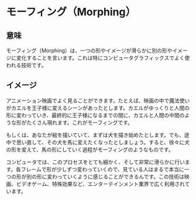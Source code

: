 # モーフィング（Morphing）
## 意味
モーフィング（Morphing）は、一つの形やイメージが滑らかに別の形やイメージに変化することを言います。これは特にコンピュータグラフィックスでよく使われる技術です。

## イメージ
アニメーション映画でよく見ることができます。たとえば、映画の中で魔法使いがカエルを王子様に変えるシーンがあったとします。カエルがゆっくりと人間の形に変わっていき、最終的に王子様になるまでの間に、カエルと人間の中間のような形がたくさん現れます。これがモーフィングです。

もしくは、あなたが絵を描いていて、まずは犬を描き始めたとします。でも、途中で思い直して、その犬を馬に変えたくなったとしましょう。すると、徐々に犬の形を変えて、馬の形にしていく過程がモーフィングのようなものです。

コンピュータでは、このプロセスをとても細かく、そして非常に滑らかに行います。各フレームで形が少しずつ変わっていくので、見ている人はまるで本当に一つの形が別の形に変わっていくように感じることができるんです。この技術は映画、ビデオゲーム、特殊効果など、エンターテインメント業界で広く利用されています。